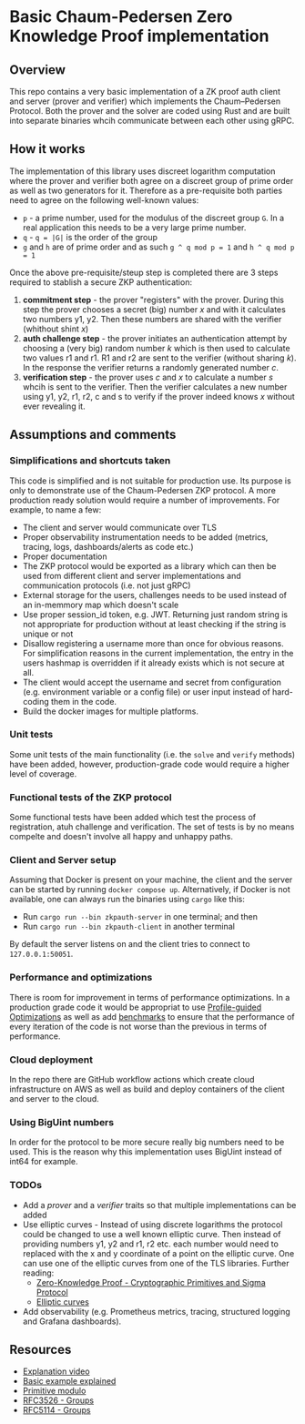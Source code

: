 # Basic Chaum-Pedersen Zero Knowledge Proof implementation

## Overview

This repo contains a very basic implementation of a ZK proof auth client and server (prover and verifier) which implements the Chaum–Pedersen Protocol. Both the prover and the solver are coded using Rust and are built into separate binaries whcih communicate between each other using gRPC.

## How it works

The implementation of this library uses discreet logarithm computation where the prover and verifier both agree on a discreet group of prime order as well as two generators for it. Therefore as a pre-requisite both parties need to agree on the following well-known values:

* `p` - a prime number, used for the modulus of the discreet group `G`. In a real application this needs to be a very large prime number.
* `q` - `q = |G|` is the order of the group
* `g` and `h` are of prime order and as such `g ^ q mod p = 1` and `h ^ q mod p = 1`

Once the above pre-requisite/steup step is completed there are 3 steps required to stablish a secure ZKP authentication:

1. **commitment step** - the prover "registers" with the prover. During this step the prover chooses a secret (big) number _x_ and with it calculates two numbers y1, y2. Then these numbers are shared with the verifier (whithout shint _x_)
2. **auth challenge step** - the prover initiates an authentication attempt by choosing a (very big) random number _k_ which is then used to calculate two values r1 and r1. R1 and r2 are sent to the verifier (without sharing _k_). In the response the verifier returns a randomly generated number _c_.
3. **verification step** - the prover uses _c_ and _x_ to calculate a number _s_ whcih is sent to the verifier. Then the verifier calculates a new number using y1, y2, r1, r2, c and s to verify if the prover indeed knows _x_ without ever revealing it.  

## Assumptions and comments

### Simplifications and shortcuts taken

This code is simplified and is not suitable for production use. Its purpose is only to demonstrate use of the Chaum-Pedersen ZKP protocol. A more production ready solution would require a number of improvements. For example, to name a few:

* The client and server would communicate over TLS
* Proper observability instrumentation needs to be added (metrics, tracing, logs, dashboards/alerts as code etc.)
* Proper documentation
* The ZKP protocol would be exported as a library which can then be used from different client and server implementations and communication protocols (i.e. not just gRPC)
* External storage for the users, challenges needs to be used instead of an in-memmory map which doesn't scale
* Use proper session_id token, e.g. JWT. Returning just random string is not appropriate for production without at least checking if the string is unique or not
* Disallow registering a username more than once for obvious reasons. For simplification reasons in the current implementation, the entry in the users hashmap is overridden if it already exists which is not secure at all.
* The client would accept the username and secret from configuration (e.g. environment variable or a config file) or user input instead of hard-coding them in the code.
* Build the docker images for multiple platforms.

### Unit tests

Some unit tests of the main functionality (i.e. the `solve` and `verify` methods) have been added, however, production-grade code would require a higher level of coverage.

### Functional tests of the ZKP protocol

Some functional tests have been added which test the process of registration, atuh challenge and verification. The set of tests is by no means compelte and doesn't involve all happy and unhappy paths.

### Client and Server setup

Assuming that Docker is present on your machine, the client and the server can be started by running `docker compose up`. Alternatively, if Docker is not available, one can always run the binaries using `cargo` like this:

* Run `cargo run --bin zkpauth-server` in one terminal; and then
* Run `cargo run --bin zkpauth-client` in another terminal

By default the server listens on and the client tries to connect to `127.0.0.1:50051`.

### Performance and optimizations

There is room for improvement in terms of performance optimizations. In a production grade code it would be appropriat to use [Profile-guided Optimizations](https://doc.rust-lang.org/rustc/profile-guided-optimization.html) as well as add [benchmarks](https://nnethercote.github.io/perf-book/benchmarking.html) to ensure that the performance of every iteration of the code is not worse than the previous in terms of performance.

### Cloud deployment

In the repo there are GitHub workflow actions which create cloud infrastructure on AWS as well as build and deploy containers of the client and server to the cloud.

### Using BigUint numbers

In order for the protocol to be more secure really big numbers need to be used. This is the reason why this implementation uses BigUint instead of int64 for example.

### TODOs

* Add a _prover_ and a _verifier_ traits so that multiple implementations can be added
* Use elliptic curves - Instead of using discrete logarithms the protocol could be changed to use a well known elliptic curve. Then instead of providing numbers y1, y2 and r1, r2 etc. each number would need to replaced with the x and y coordinate of a point on the elliptic curve. One can use one of the elliptic curves from one of the TLS libraries. Further reading:
  * [Zero-Knowledge Proof - Cryptographic Primitives and Sigma Protocol](https://www.byont.io/blog/zero-knowledge-proof-cryptographic-primitives-and-sigma-protocol)
  * [Elliptic curves](https://crypto.stackexchange.com/questions/105889/chaum-pedersen-protocol-adapted-to-elliptic-curves?noredirect=1#comment226693_105889)
* Add observability (e.g. Prometheus metrics, tracing, structured logging and Grafana dashboards).

## Resources

* [Explanation video](https://www.youtube.com/watch?v=fOGdb1CTu5c)
* [Basic example explained](https://crypto.stackexchange.com/questions/99262/chaum-pedersen-protocol)
* [Primitive modulo](https://en.wikipedia.org/wiki/Primitive_root_modulo_n#Definition_and_examples)
* [RFC3526 - Groups](https://www.rfc-editor.org/rfc/rfc3526#page-3)
* [RFC5114 - Groups](https://www.rfc-editor.org/rfc/rfc5114#page-15)
